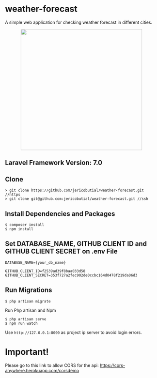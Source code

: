 

# weather-forecast
A simple web application for checking weather forecast in different cities.
<p align="center"><a href="https://laravel.com" target="_blank"><img src="https://raw.githubusercontent.com/laravel/art/master/logo-lockup/5%20SVG/2%20CMYK/1%20Full%20Color/laravel-logolockup-cmyk-red.svg" width="400"></a></p>

## Laravel Framework Version: 7.0

## Clone
```
> git clone https://github.com/jericobutial/weather-forecast.git //https
> git clone git@github.com:jericobutial/weather-forecast.git //ssh
````

## Install Dependencies and Packages
```
$ composer install
$ npm install
```

## Set DATABASE_NAME, GITHUB CLIENT ID and GITHUB CLIENT SECRET on .env File
```
DATABASE_NAME={your_db_name}

GITHUB_CLIENT_ID=f2539ad39f8baa033d58
GITHUB_CLIENT_SECRET=353f727a2fec902de0ccbc164d0478f219da06d3
```

## Run Migrations
```
$ php artisan migrate
```

Run Php artisan and Npm
```
$ php artisan serve
$ npm run watch
```
Use `http://127.0.0.1:8000` as project ip server to avoid login errors.

# Important!
Please go to this link to allow CORS for the api: https://cors-anywhere.herokuapp.com/corsdemo
